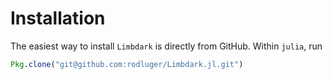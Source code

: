 # Installation

The easiest way to install `Limbdark` is directly
from GitHub. Within `julia`, run

```julia
Pkg.clone("git@github.com:rodluger/Limbdark.jl.git")
```